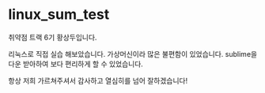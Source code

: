 # linux_sum_test

취약점 트랙 6기 황상두입니다. 

 리눅스로 직접 실습 해보았습니다.
가상머신이라 많은 불편함이 있었습니다.
sublime을 다운 받아하여 보다 편리하게 할 수 있었습니다.

 항상 저희 가르쳐주셔서 감사하고 열심히를 넘어 잘하겠습니다!
